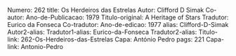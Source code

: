 Numero: 262
title: Os Herdeiros das Estrelas
Autor: Clifford D Simak
Co-autor: 
Ano-de-Publicacao: 1979
Titulo-original: A Heritage of Stars
Tradutor: Eurico da Fonseca
Co-tradutor: 
Ano-de-edicao: 1977
alias: Clifford-D-Simak
Autor2-alias: 
Tradutor1-alias: Eurico-da-Fonseca
Tradutor2-alias: 
Titulo-link: 262-Os-Herdeiros-das-Estrelas
Capa: António Pedro
pags: 221
Capa-link: Antonio-Pedro
